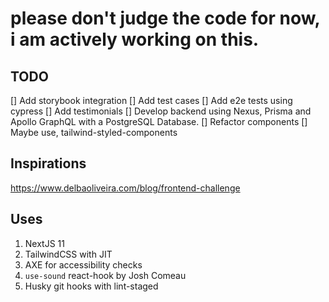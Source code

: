 # please don't judge the code for now, i am actively working on this.

## TODO

[] Add storybook integration
[] Add test cases
[] Add e2e tests using cypress
[] Add testimonials
[] Develop backend using Nexus, Prisma and Apollo GraphQL with a PostgreSQL Database.
[] Refactor components
[] Maybe use, tailwind-styled-components

## Inspirations

https://www.delbaoliveira.com/blog/frontend-challenge

## Uses

1. NextJS 11
2. TailwindCSS with JIT
3. AXE for accessibility checks
4. `use-sound` react-hook by Josh Comeau
5. Husky git hooks with lint-staged
